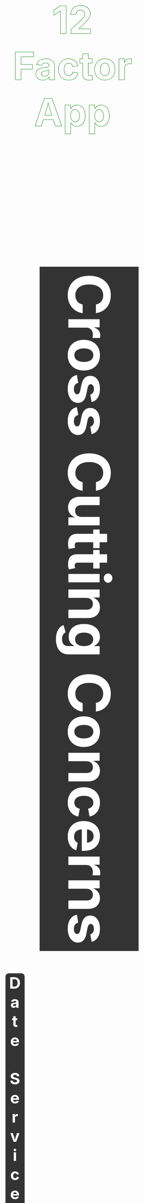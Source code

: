 <center>
  <h4 style="font-size: 120px; -webkit-text-stroke: 1px green; -webkit-text-fill-color: transparent;">12 Factor App </h4>
</center>




<h2 style="writing-mode: vertical-lr; transform: rotate(0deg); white-space: nowrap; display: inline-block; background-color: #333; color: white; font-size: 180px; line-height: 1.5; padding: 20px; overflow: hidden;"> Cross Cutting Concerns </h2>
<h2 style="writing-mode: vertical-lr; text-orientation: upright; white-space: nowrap; display: inline-block; background-color: #333; color: white; font-size: 50px; lpadding: 10px; border-radius: 10px;">Date Service Interface</h2>
